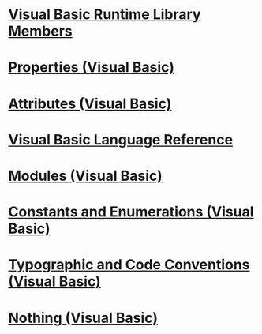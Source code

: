 # [Visual Basic Runtime Library Members](runtime-library-members.md)
# [Properties (Visual Basic)](properties.md)
# [Attributes (Visual Basic)](attributes.md)
# [Visual Basic Language Reference](index.md)
# [Modules (Visual Basic)](modules.md)
# [Constants and Enumerations (Visual Basic)](constants-and-enumerations.md)
# [Typographic and Code Conventions (Visual Basic)](typographic-and-code-conventions.md)
# [Nothing (Visual Basic)](nothing.md)
